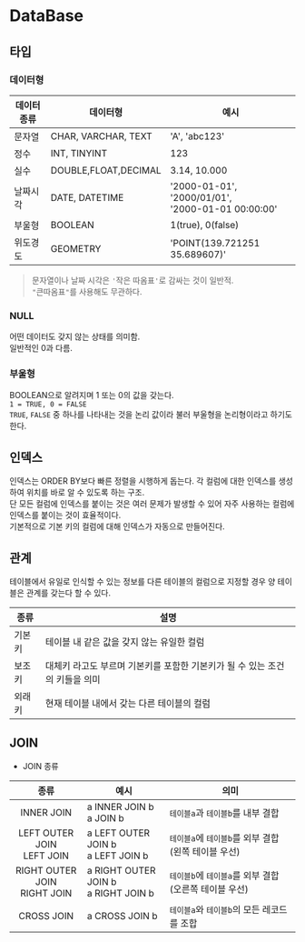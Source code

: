 # DataBase

## 타입
### 데이터형
|데이터 종류|데이터형|예시|
|-|-|-|
|문자열|CHAR, VARCHAR, TEXT|'A', 'abc123'|
|정수|INT, TINYINT|123|
|실수|DOUBLE,FLOAT,DECIMAL|3.14, 10.000|
|날짜시각|DATE, DATETIME|'2000-01-01', '2000/01/01',</br> '2000-01-01 00:00:00'|
|부울형|BOOLEAN|1(true), 0(false)|
|위도경도|GEOMETRY|'POINT(139.721251 35.689607)'|

> 문자열이나 날짜 시각은 `'`작은 따옴표`'`로 감싸는 것이 일반적. </br> `"`큰따옴표`"`를 사용해도 무관하다.

### NULL
어떤 데이터도 갖지 않는 상태를 의미함. </br>
일반적인 0과 다름.

### 부울형
BOOLEAN으로 알려지며 1 또는 0의 값을 갖는다. </br>
`1 = TRUE, 0 = FALSE` </br>
`TRUE`, `FALSE` 중 하나를 나타내는 것을 논리 값이라 불러 부울형을 논리형이라고 하기도 한다.

## 인덱스
인덱스는 ORDER BY보다 빠른 정렬을 시행하게 돕는다.
각 컬럼에 대한 인덱스를 생성하여 위치를 바로 알 수 있도록 하는 구조. </br>
단 모든 컬럼에 인덱스를 붙이는 것은 여러 문제가 발생할 수 있어 자주 사용하는 컬럼에 인덱스를 붙이는 것이 효율적이다. </br>
기본적으로 기본 키의 컬럼에 대해 인덱스가 자동으로 만들어진다.

## 관계
테이블에서 유일로 인식할 수 있는 정보를 다른 테이블의 컬럼으로 지정할 경우 양 테이블은 관계를 갖는다 할 수 있다. </br>

|종류|설명|
|-|-|
|기본키|테이블 내 같은 값을 갖지 않는 유일한 컬럼|
|보조키|대체키 라고도 부르며 기본키를 포함한 기본키가 될 수 있는 조건의 키들을 의미|
|외래키|현재 테이블 내에서 갖는 다른 테이블의 컬럼|

## JOIN
- JOIN 종류

|종류|예시|의미|
|:-:|-|-|
|INNER JOIN|a INNER JOIN b </br> a JOIN b|`테이블a`과 `테이블b`를 내부 결합|
|LEFT OUTER JOIN </br> LEFT JOIN|a LEFT OUTER JOIN b </br> a LEFT JOIN b|`테이블a`에 `테이블b`를 외부 결합 (왼쪽 테이블 우선)|
|RIGHT OUTER JOIN </br> RIGHT JOIN|a RIGHT OUTER JOIN b </br> a RIGHT JOIN b|`테이블b`에 `테이블a`를 외부 결합 (오른쪽 테이블 우선)|
|CROSS JOIN|a CROSS JOIN b|`테이블a`와 `테이블b`의 모든 레코드를 조합|